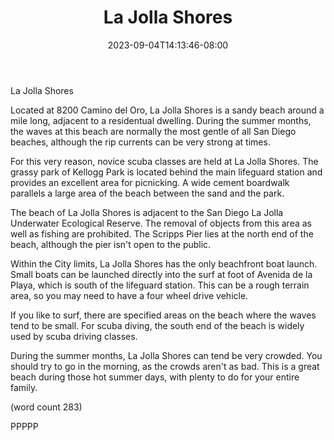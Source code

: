 ﻿---
title: "La Jolla Shores"
date: 2023-09-04T14:13:46-08:00
description: "La Jolla California Tips for Web Success"
featured_image: "/images/La Jolla California.jpg"
tags: ["La Jolla California"]
---

La Jolla Shores

Located at 8200 Camino del Oro, La Jolla Shores is a
sandy beach around a mile long, adjacent to a 
residentual dwelling.  During the summer months, the
waves at this beach are normally the most gentle of
all San Diego beaches, although the rip currents can
be very strong at times.

For this very reason, novice scuba classes are held
at La Jolla Shores.  The grassy park of Kellogg
Park is located behind the main lifeguard station
and provides an excellent area for picnicking.  A
wide cement boardwalk parallels a large area of the
beach between the sand and the park.

The beach of La Jolla Shores is adjacent to the San
Diego La Jolla Underwater Ecological Reserve.  The
removal of objects from this area as well as fishing
are prohibited.  The Scripps Pier lies at the north
end of the beach, although the pier isn't open to
the public.  

Within the City limits, La Jolla Shores has the only
beachfront boat launch.  Small boats can be launched
directly into the surf at foot of Avenida de la Playa,
which is south of the lifeguard station.  This can
be a rough terrain area, so you may need to have
a four wheel drive vehicle.

If you like to surf, there are specified areas on
the beach where the waves tend to be small.  For
scuba diving, the south end of the beach is widely
used by scuba driving classes.  

During the summer months, La Jolla Shores can tend
be very crowded.  You should try to go in the morning,
as the crowds aren't as bad.  This is a great beach
during those hot summer days, with plenty to do
for your entire family.

(word count 283)

PPPPP
